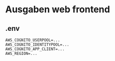 # Ausgaben web frontend

## .env

    AWS_COGNITO_USERPOOL=...
    AWS_COGNITO_IDENTITYPOOL=...
    AWS_COGNITO_APP_CLIENT=...
    AWS_REGION=...
